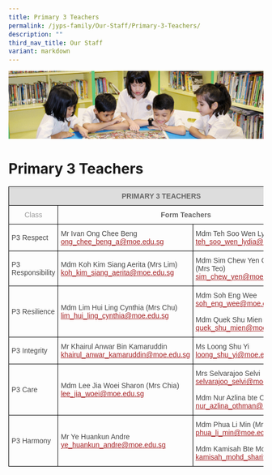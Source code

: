```yaml
---
title: Primary 3 Teachers
permalink: /jyps-family/Our-Staff/Primary-3-Teachers/
description: ""
third_nav_title: Our Staff
variant: markdown
---
```

![](/images/banner.gif)

Primary 3 Teachers
==================
<style type="text/css">
.tg  {border-collapse:collapse;border-spacing:0;}
.tg td{border-color:black;border-style:solid;border-width:1px;font-family:Arial, sans-serif;font-size:14px;
  overflow:hidden;padding:10px 5px;word-break:normal;}
.tg th{border-color:black;border-style:solid;border-width:1px;font-family:Arial, sans-serif;font-size:14px;
  font-weight:normal;overflow:hidden;padding:10px 5px;word-break:normal;}
.tg .tg-a4yv{background-color:#DDD;color:#666;font-weight:bold;text-align:center;vertical-align:top}
.tg .tg-0qja{color:#A52023;text-align:left;text-decoration:underline;vertical-align:top}
.tg .tg-bh4q{color:#999;text-align:center;vertical-align:top}
.tg .tg-lpmw{color:#666;font-weight:bold;text-align:center;vertical-align:top}
.tg .tg-0lj4{color:#454545;text-align:left;vertical-align:middle}
.tg .tg-que8{color:#454545;text-align:left;vertical-align:top}
</style>
<table class="tg">
<thead>
  <tr>
    <th class="tg-a4yv" colspan="3">PRIMARY 3 TEACHERS</th>
  </tr>
</thead>
<tbody>
  <tr>
    <td class="tg-bh4q"> Class</td>
    <td class="tg-lpmw" colspan="2">Form Teachers</td>
  </tr>
  <tr>
    <td class="tg-0lj4"> P3 Respect</td>
    <td class="tg-0lj4"> Mr Ivan Ong Chee Beng<br> <a href="mailto:ong_chee_beng_a@moe.edu.sg"><span style="text-decoration:underline;color:#A52023">ong_chee_beng_a@moe.edu.sg</span></a></td>
    <td class="tg-0lj4"> Mdm Teh Soo Wen Lydia<br> <a href="mailto:teh_soo_wen_lydia@moe.edu.sg"><span style="text-decoration:underline;color:#A52023">teh_soo_wen_lydia@moe.edu.sg</span></a></td>
  </tr>
  <tr>
    <td class="tg-0lj4"> P3 Responsibility </td>
    <td class="tg-0lj4"> Mdm Koh Kim Siang Aerita (Mrs Lim)<br> <a href="mailto:koh_kim_siang_aerita@moe.edu.sg"><span style="text-decoration:underline;color:#A52023">koh_kim_siang_aerita@moe.edu.sg</span></a> </td>
    <td class="tg-0lj4"> Mdm Sim Chew Yen Corinne Alethia (Mrs Teo)<br> <a href="mailto:sim_chew_yen@moe.edu.sg"><span style="text-decoration:underline;color:#A52023">sim_chew_yen@moe.edu.sg</span></a> </td>
  </tr>
  <tr>
    <td class="tg-0lj4"> P3 Resilience</td>
    <td class="tg-0lj4"> Mdm Lim Hui Ling Cynthia (Mrs Chu)<br> <a href="mailto:lim_hui_ling_cynthia@moe.edu.sg"><span style="text-decoration:underline;color:#A52023">lim_hui_ling_cynthia@moe.edu.sg</span></a></td>
    <td class="tg-0lj4"> Mdm Soh Eng Wee<br> <a href="mailto:soh_eng_wee@moe.edu.sg"><span style="text-decoration:underline;color:#A52023">soh_eng_wee@moe.edu.sg</span></a><br><br> Mdm Quek Shu Mien<br> <a href="mailto:quek_shu_mien@moe.edu.sg"><span style="text-decoration:underline;color:#A52023">quek_shu_mien@moe.edu.sg</span></a></td>
  </tr>
  <tr>
    <td class="tg-0lj4"> P3 Integrity</td>
    <td class="tg-0lj4"> Mr Khairul Anwar Bin Kamaruddin<br> <a href="mailto:khairul_anwar_kamaruddin@moe.edu.sg"><span style="text-decoration:underline;color:#A52023">khairul_anwar_kamaruddin@moe.edu.sg</span></a> </td>
    <td class="tg-0lj4"> Ms Loong Shu Yi<br> <a href="mailto:loong_shu_yi@moe.edu.sg"><span style="text-decoration:underline;color:#A52023">loong_shu_yi@moe.edu.sg</span></a> </td>
  </tr>
  <tr>
    <td class="tg-0lj4"> P3 Care</td>
     <td class="tg-0lj4"> Mdm Lee Jia Woei Sharon (Mrs Chia)<br> <a href="mailto:lee_jia_woei@moe.edu.sg"><span style="text-decoration:underline;color:#A52023">lee_jia_woei@moe.edu.sg</span></a></td>
    <td class="tg-0lj4"> Mrs Selvarajoo Selvi<br> <a href="mailto:selvarajoo_selvi@moe.edu.sg"><span style="text-decoration:underline;color:#A52023">selvarajoo_selvi@moe.edu.sg</span></a><br><br> Mdm Nur Azlina bte Othman<br> <a href="mailto:nur_azlina_othman@moe.edu.sg"><span style="text-decoration:underline;color:#A52023">nur_azlina_othman@moe.edu.sg</span></a></td>
  </tr><tr>
    <td class="tg-0lj4"> P3 Harmony     </td>
    <td class="tg-0lj4"> Mr Ye Huankun Andre<br> <a href="mailto:ye_huankun_andre@moe.edu.sg"><span style="text-decoration:underline;color:#A52023">ye_huankun_andre@moe.edu.sg</span></a></td>
    <td class="tg-0lj4"> Mdm Phua Li Min (Mrs Tan)<br> <a href="mailto:phua_li_min@moe.edu.sg"><span style="text-decoration:underline;color:#A52023">phua_li_min@moe.edu.sg</span></a><br><br> Mdm Kamisah Bte Mohd Shariff<br> <a href="mailto:kamisah_mohd_shariff@moe.edu.sg"><span style="text-decoration:underline;color:#A52023">kamisah_mohd_shariff@moe.edu.sg</span></a></td>
  </tr>
</tbody>
</table>
